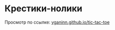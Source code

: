 # Крестики-нолики
Просмотр по ссылке: <a href="https://vganinn.github.io/tic-tac-toe">vganinn.github.io/tic-tac-toe</a>
